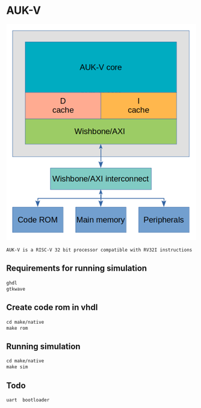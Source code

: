 # AUK-V
![Alt text](doc/arch.png?raw=true "Architecture")


    AUK-V is a RISC-V 32 bit processor compatible with RV32I instructions

## Requirements for running simulation

    ghdl
    gtkwave
## Create code rom in vhdl 
    cd make/native
    make rom  
## Running simulation
    cd make/native
    make sim  

## Todo
    
    uart  bootloader
    